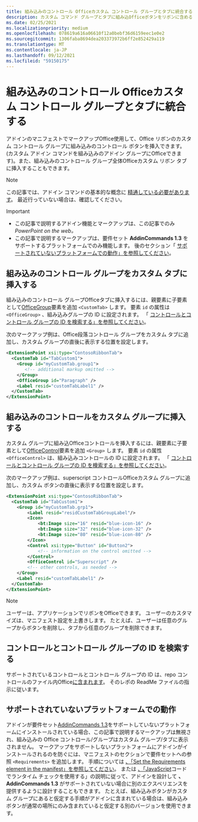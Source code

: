 ```yaml
---
title: 組み込みのコントロール Officeカスタム コントロール グループとタブに統合する
description: カスタム コマンド グループとタブに組み込Officeボタンをリボンに含めるOfficeします。
ms.date: 02/25/2021
ms.localizationpriority: medium
ms.openlocfilehash: 078619a616a06610f12a0bebf36d6159eec1e0e2
ms.sourcegitcommit: 1306faba8694dea203373972b6ff2e852429a119
ms.translationtype: MT
ms.contentlocale: ja-JP
ms.lasthandoff: 09/12/2021
ms.locfileid: "59150175"
---
```

# <a name="integrate-built-in-office-buttons-into-custom-control-groups-and-tabs"></a>組み込みのコントロール Officeカスタム コントロール グループとタブに統合する

アドインのマニフェストでマークアップOffice使用して、Office リボンのカスタム コントロール グループに組み込みのコントロール ボタンを挿入できます。 (カスタム アドイン コマンドを組み込みのアドイン グループにOfficeできます)。また、組み込みのコントロール グループ全体Officeカスタム リボン タブに挿入することもできます。

> [!NOTE]
> この記事では、アドイン コマンドの基本的な概念に [精通している必要があります](add-in-commands.md)。 最近行っていない場合は、確認してください。

> [!IMPORTANT]
>
> - この記事で説明するアドイン機能とマークアップは、この記事でのみ *PowerPoint on the web。*
> - この記事で説明するマークアップは、要件セット **AddinCommands 1.3** をサポートするプラットフォームでのみ機能します。 後のセクション「 [サポートされていないプラットフォームでの動作」を参照してください](#behavior-on-unsupported-platforms)。

## <a name="insert-a-built-in-control-group-into-a-custom-tab"></a>組み込みのコントロール グループをカスタム タブに挿入する

組み込みのコントロール グループOfficeタブに挿入するには、親要素に子要素として[OfficeGroup](../reference/manifest/customtab.md#officegroup)要素を追加 `<CustomTab>` します。 要素 `id` の属性は `<OfficeGroup>` 、組み込みグループの ID に設定されます。 「 [コントロールとコントロール グループの ID を検索する」を参照してください](#find-the-ids-of-controls-and-control-groups)。

次のマークアップ例は、Office段落コントロール グループをカスタム タブに追加し、カスタム グループの直後に表示する位置を設定します。

```xml
<ExtensionPoint xsi:type="ContosoRibbonTab">
  <CustomTab id="TabCustom1">
    <Group id="myCustomTab.group1">
       <!-- additional markup omitted -->
    </Group>
    <OfficeGroup id="Paragraph" />
    <Label resid="customTabLabel1" />
  </CustomTab>
</ExtensionPoint>
```

## <a name="insert-a-built-in-control-into-a-custom-group"></a>組み込みのコントロールをカスタム グループに挿入する

カスタム グループに組み込Officeコントロールを挿入するには、親要素に子要素として[OfficeControl](../reference/manifest/group.md#officecontrol)要素を追加 `<Group>` します。 要素 `id` の属性 `<OfficeControl>` は、組み込みコントロールの ID に設定されます。 「 [コントロールとコントロール グループの ID を検索する」を参照してください](#find-the-ids-of-controls-and-control-groups)。

次のマークアップ例は、superscript コントロールOfficeカスタム グループに追加し、カスタム ボタンの直後に表示する位置を設定します。

```xml
<ExtensionPoint xsi:type="ContosoRibbonTab">
  <CustomTab id="TabCustom1">
    <Group id="myCustomTab.grp1">
        <Label resid="residCustomTabGroupLabel"/>
        <Icon>
            <bt:Image size="16" resid="blue-icon-16" />
            <bt:Image size="32" resid="blue-icon-32" />
            <bt:Image size="80" resid="blue-icon-80" />
        </Icon>
        <Control xsi:type="Button" id="Button2">
            <!-- information on the control omitted -->
        </Control>
        <OfficeControl id="Superscript" />
        <!-- other controls, as needed -->
    </Group>
    <Label resid="customTabLabel1" />
  </CustomTab>
</ExtensionPoint>
```

> [!NOTE]
> ユーザーは、アプリケーションでリボンをOfficeできます。 ユーザーのカスタマイズは、マニフェスト設定を上書きします。 たとえば、ユーザーは任意のグループからボタンを削除し、タブから任意のグループを削除できます。

## <a name="find-the-ids-of-controls-and-control-groups"></a>コントロールとコントロール グループの ID を検索する

サポートされているコントロールとコントロール グループの ID は、repo コントロールのファイル内Office[に含まれます](https://github.com/OfficeDev/office-control-ids)。 そのレポの ReadMe ファイルの指示に従います。

## <a name="behavior-on-unsupported-platforms"></a>サポートされていないプラットフォームでの動作

アドインが要件セット[AddinCommands 1.3](../reference/requirement-sets/add-in-commands-requirement-sets.md)をサポートしていないプラットフォームにインストールされている場合、この記事で説明するマークアップは無視され、組み込みの Office コントロール/グループはカスタム グループ/タブに表示されません。 マークアップをサポートしないプラットフォームにアドインがインストールされるのを防ぐには、マニフェストのセクションで要件セットへの参照 `<Requirements>` を追加します。 手順については [、「Set the Requirements element in the manifest」を参照してください](../develop/specify-office-hosts-and-api-requirements.md#set-the-requirements-element-in-the-manifest)。 または [、「JavaScript](../develop/specify-office-hosts-and-api-requirements.md#use-runtime-checks-in-your-javascript-code)コードでランタイム チェックを使用する」の説明に従って、アドインを設計して **、AddinCommands 1.3** がサポートされていない場合に別のエクスペリエンスを提供するように設計することもできます。 たとえば、組み込みボタンがカスタム グループにあると仮定する手順がアドインに含まれている場合は、組み込みボタンが通常の場所にのみ含まれていると仮定する別のバージョンを使用できます。

